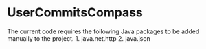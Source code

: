 # UserCommitsCompass

The current code requires the following Java packages to be added manually to the project.
	1. java.net.http
	2. java.json